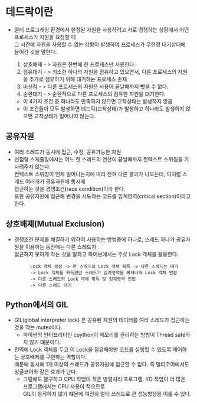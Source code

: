 # 데드락이란

- 멀티 프로그래밍 환경에서 한정된 자원을 사용하려고 서로 경쟁하는 상황에서 어떤 프로세스가 자원을 요청할 때<br>
그 시간에 자원을 사용할 수 없는 상황이 발생하여 프로세스가 무한정 대기상태에 들어간 것을 말한다.
    1. 상호배제 - > 자원은 한번에 한 프로세스만 사용한다.
    2. 점유대기 - > 최소한 하나의 자원을 점유하고 있으면서, 다른 프로세스의 자원을 추가로 점유하기 위해 대기하는 프로세스 존재
    3. 비선점 - > 다른 프로세스의 자원은 사용이 끝날때까지 뺏을 수 없다.
    4. 순환대기 - > 순환적으로 다른 프로세스의 점유한 자원을 대기한다.
    
    - 이 4가지 조건 중 하나라도 만족하지 않으면 교착상태는 발생하지 않음
    - 이 조건들이 모두 발생하면 데드락(교착상태)가 발생하고 하나라도 발생하지 않으면 교착상태가 일어나지 않는다.

## 공유자원
- 여러 스레드가 동시에 접근, 수정, 공유가능한 자원
- 선점형 스케쥴링에서는 어느 한 스레드의 연산이 끝날때까지 컨텍스트 스위칭을 기다려주지 않는다.<br>
컨텍스트 스위칭이 언제 일어나는지에 따라 전혀 다른 결과가 나오는데, 이처럼 스레드 여러개가 공유자원에 동시에<br>
접근하는 것을 경쟁조건(race condition)이라 한다.<br>
또한 공유자원에 접근해 변경을 시도하는 코드를 임계영역(critical section)이라고 한다.

## 상호배제(Mutual Exclusion)
- 경쟁조건 문제를 해결하기 위하여 사용하는 방법중에 하나로, 스레드 하나가 공유자원을 이용하는 동안에는 다른 스레드가<br>
접근하지 못하게 막는 것을 말하고 파이썬에서는 주로 Lock 객체를 활용한다.

            Lock 객체 생성 -> 한 스레드의 Lock 객체 획득 -> 다른 스레드는 대기
            -> Lock 객체를 획득했던 스레드가 임계영역을 빠져나와 Lock 객체 반환
            -> 다른 스레드의 Lock 객체 획득 및 임계영역 진입
            -> 다른 스레드 대기
            

## Python에서의 GIL
- GIL(global interpreter lock) 은 공유된 자원의 데이터를 여러 스레드가 접근하는 것을 막는 mutex이다.
    - 파이썬의 인터프리터인 cpython이 메모리를 관리하는 방법이 Thread safe하지 않기 떄문이다.
- 전역에 Lock 객체를 두고 이 Lock을 점유해야만 코드를 실행할 수 있도록 제어하는 상호배제를 구현하는 역할이다.<br>
때문에 동시에 1개 이상의 쓰레드가 공유자원에 접근할 수 없다. 즉 멀티코어에서도 싱글코어와 같은 효과가 난다.
    - 그럼에도 불구하고 CPU 작업이 적은 병렬처리 프로그램, I/O 작업이 더 많은 프로그램에서는 CPU 사용이 적으므로<br>
    GIL이 동작하지 않기 떄문에 여전히 멀티 쓰레드로 큰 성능향상을 이룰 수 있다.